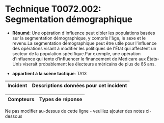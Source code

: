 # Technique T0072.002: Segmentation démographique

* **Résumé**: Une opération d'influence peut cibler les populations basées sur la segmentation démographique, y compris l'âge, le sexe et le revenu.La segmentation démographique peut être utile pour l'influence des opérations visant à modifier les politiques de l'État qui affectent un secteur de la population spécifique.Par exemple, une opération d'influence qui tente d'influencer le financement de Medicare aux États-Unis viserait probablement les électeurs américains de plus de 65 ans.

* **appartient à la scène tactique**: TA13


|Incident |Descriptions données pour cet incident |
|-------- |-------------------- |



|Compteurs |Types de réponse |
|-------- |-------------- |


Ne pas modifier au-dessus de cette ligne - veuillez ajouter des notes ci-dessous